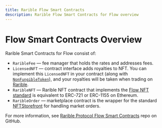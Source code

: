```yaml
---
title: Rarible Flow Smart Contracts
description: Rarible Flow Smart Contracts for Flow overview
---
```


# Flow Smart Contracts Overview

Rarible Smart Contracts for Flow consist of:

* `RaribleFee` — fee manager that holds the rates and addresses fees.
* `LicensedNFT` — contract interface adds royalties to NFT. You can implement this `LicensedNFT` in your contract (along with [`NonFungibleToken`](https://github.com/onflow/flow-nft)), and your royalties will be taken when trading on [Rarible](https://rarible.com/).
* `RaribleNFT` — Rarible NFT contract that implements the [Flow NFT standard](https://github.com/onflow/flow-nft) is equivalent to ERC-721 or ERC-1155 on Ethereum.
* `RaribleOrder` — marketplace contract is the wrapper for the standard [NFTStorefront](https://github.com/onflow/nft-storefront) for handling market orders.

For more information, see [Rarible Protocol Flow Smart Contracts](https://github.com/rarible/flow-contracts) repo on GitHub.
